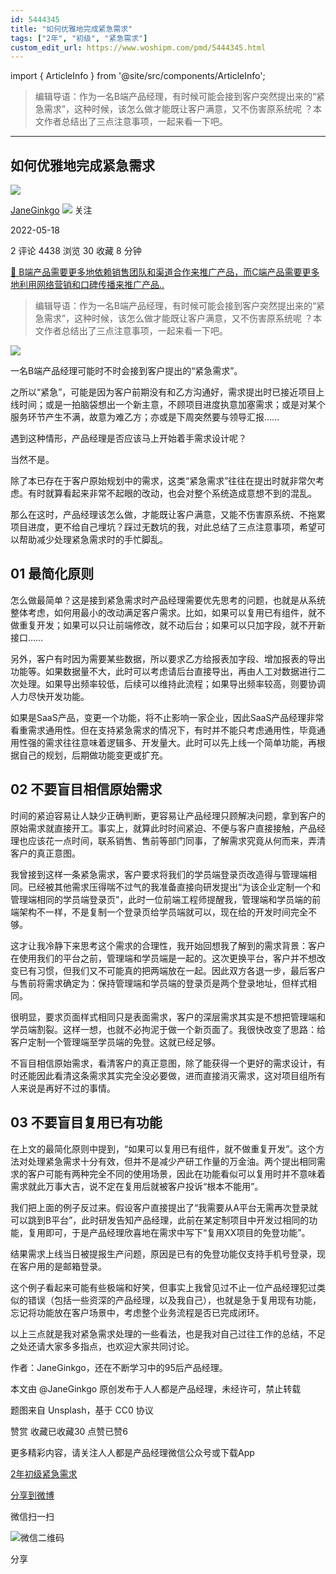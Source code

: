 ```yaml
---
id: 5444345
title: "如何优雅地完成紧急需求"
tags: ["2年", "初级", "紧急需求"]
custom_edit_url: https://www.woshipm.com/pmd/5444345.html
---
```

import { ArticleInfo } from '@site/src/components/ArticleInfo';

<ArticleInfo
    author="JaneGinkgo"
    authorLink="https://www.woshipm.com/u/675405"
    published="2022-05-18"
    views={4438}
    comments={2}
    collects={30}
/>

> 编辑导语：作为一名B端产品经理，有时候可能会接到客户突然提出来的“紧急需求”，这种时候，该怎么做才能既让客户满意，又不伤害原系统呢 ？本文作者总结出了三点注意事项，一起来看一下吧。

---

## 如何优雅地完成紧急需求

[![](https://image.woshipm.com/wp-files/2022/03/Lnod0kI4TTbBeLNlQA3n.jpg!/both/72x72)](https://www.woshipm.com/u/675405)

[JaneGinkgo](https://www.woshipm.com/u/675405) ![](https://static.woshipm.com/tag/1101_1@2x.png) 关注

2022-05-18

2 评论 4438 浏览 30 收藏 8 分钟

[🔗 B端产品需要更多地依赖销售团队和渠道合作来推广产品，而C端产品需要更多地利用网络营销和口碑传播来推广产品..](https://ke.qidianla.com/courses/bcpm)

> 编辑导语：作为一名B端产品经理，有时候可能会接到客户突然提出来的“紧急需求”，这种时候，该怎么做才能既让客户满意，又不伤害原系统呢 ？本文作者总结出了三点注意事项，一起来看一下吧。

![](https://image.woshipm.com/wp-files/2022/05/2YuHV05Aq4zZLrh81Yo8.jpg)

一名B端产品经理可能时不时会接到客户提出的“紧急需求”。

之所以“紧急”，可能是因为客户前期没有和乙方沟通好，需求提出时已接近项目上线时间；或是一拍脑袋想出一个新主意，不顾项目进度执意加塞需求；或是对某个服务环节产生不满，故意为难乙方；亦或是下周突然要与领导汇报……

遇到这种情形，产品经理是否应该马上开始着手需求设计呢？

当然不是。

除了本已存在于客户原始规划中的需求，这类“紧急需求”往往在提出时就非常欠考虑。有时就算看起来非常不起眼的改动，也会对整个系统造成意想不到的混乱。

那么在这时，产品经理该怎么做，才能既让客户满意，又能不伤害原系统、不拖累项目进度，更不给自己埋坑？踩过无数坑的我，对此总结了三点注意事项，希望可以帮助减少处理紧急需求时的手忙脚乱。

## 01 最简化原则

怎么做最简单？这是接到紧急需求时产品经理需要优先思考的问题，也就是从系统整体考虑，如何用最小的改动满足客户需求。比如，如果可以复用已有组件，就不做重复开发；如果可以只让前端修改，就不动后台；如果可以只加字段，就不开新接口……

另外，客户有时因为需要某些数据，所以要求乙方给报表加字段、增加报表的导出功能等。如果数据量不大，此时可以考虑请后台直接导出，再由人工对数据进行二次处理。如果导出频率较低，后续可以维持此流程；如果导出频率较高，则要协调人力尽快开发功能。

如果是SaaS产品，变更一个功能，将不止影响一家企业，因此SaaS产品经理非常看重需求通用性。但在支持紧急需求的情况下，有时并不能只考虑通用性，毕竟通用性强的需求往往意味着逻辑多、开发量大。此时可以先上线一个简单功能，再根据自己的规划，后期做功能变更或扩充。

## 02 不要盲目相信原始需求

时间的紧迫容易让人缺少正确判断，更容易让产品经理只顾解决问题，拿到客户的原始需求就直接开工。事实上，就算此时时间紧迫、不便与客户直接接触，产品经理也应该花一点时间，联系销售、售前等部门同事，了解需求究竟从何而来，弄清客户的真正意图。

我曾接到这样一条紧急需求，客户要求将我们的学员端登录页改造得与管理端相同。已经被其他需求压得喘不过气的我准备直接向研发提出“为该企业定制一个和管理端相同的学员端登录页”，此时一位前端工程师提醒我，管理端和学员端的前端架构不一样，不是复制一个登录页给学员端就可以，现在给的开发时间完全不够。

这才让我冷静下来思考这个需求的合理性，我开始回想我了解到的需求背景：客户在使用我们的平台之前，管理端和学员端是一起的。这次更换平台，客户并不想改变已有习惯，但我们又不可能真的把两端放在一起。因此双方各退一步，最后客户与售前将需求确定为：保持管理端和学员端的登录页是两个登录地址，但样式相同。

很明显，要求页面样式相同只是表面需求，客户的深层需求其实是不想把管理端和学员端割裂。这样一想，也就不必拘泥于做一个新页面了。我很快改变了思路：给客户定制一个管理端至学员端的免登。这就已经足够。

不盲目相信原始需求，看清客户的真正意图，除了能获得一个更好的需求设计，有时还能因此看清这条需求其实完全没必要做，进而直接消灭需求，这对项目组所有人来说是再好不过的事情。

## 03 不要盲目复用已有功能

在上文的最简化原则中提到，“如果可以复用已有组件，就不做重复开发”。这个方法对处理紧急需求十分有效，但并不是减少产研工作量的万金油。两个提出相同需求的客户可能有两种完全不同的使用场景，因此在功能看似可以复用时并不意味着需求就此万事大吉，说不定在复用后就被客户投诉“根本不能用”。

我们把上面的例子反过来。假设客户直接提出了“我需要从A平台无需再次登录就可以跳到B平台”，此时研发告知产品经理，此前在某定制项目中开发过相同的功能，复用即可，于是产品经理欣喜地在需求中写下“复用XX项目的免登功能”。

结果需求上线当日被提报生产问题，原因是已有的免登功能仅支持手机号登录，现在客户用的是邮箱登录。

这个例子看起来可能有些极端和好笑，但事实上我曾见过不止一位产品经理犯过类似的错误（包括一些资深的产品经理，以及我自己），也就是急于复用现有功能，忘记将功能放在客户场景中，考虑整个业务流程是否已完成闭环。

以上三点就是我对紧急需求处理的一些看法，也是我对自己过往工作的总结，不足之处还请大家多多指点，也欢迎大家共同讨论。

作者：JaneGinkgo，还在不断学习中的95后产品经理。

本文由 @JaneGinkgo 原创发布于人人都是产品经理，未经许可，禁止转载

题图来自 Unsplash，基于 CC0 协议

赞赏 收藏已收藏30 点赞已赞6

更多精彩内容，请关注人人都是产品经理微信公众号或下载App

[2年](https://www.woshipm.com/tag/2%e5%b9%b4)[初级](https://www.woshipm.com/tag/%e5%88%9d%e7%ba%a7)[紧急需求](https://www.woshipm.com/tag/%e7%b4%a7%e6%80%a5%e9%9c%80%e6%b1%82)

[分享到微博](https://service.weibo.com/share/share.php?appkey=2775287854&title=如何优雅地完成紧急需求&url=https://www.woshipm.com/pmd/5444345.html&pic=https://image.woshipm.com/wp-files/2022/05/2YuHV05Aq4zZLrh81Yo8.jpg)

微信扫一扫

![微信二维码](https://api.pwmqr.com/qrcode/create/?url=https://www.woshipm.com/pmd/5444345.html)

分享